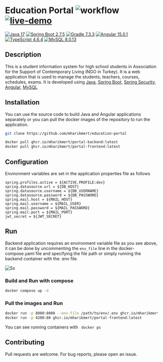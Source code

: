 
# Education Portal ![workflow](https://github.com/mharikmert/education-portal/actions/workflows/CI.yml/badge.svg) [![live-demo](https://img.shields.io/badge/live-demo-brightgreen.svg)](https://portal-demo.mharikmert.dev)

[![Java 17](https://img.shields.io/badge/Java-17-brightgreen.svg)](https://www.oracle.com/java/technologies/downloads/#java17)
[![Spring Boot 2.7.5](https://img.shields.io/badge/SpringBoot-2.7.5-brightgreen.svg)](https://github.com/spring-projects/spring-boot/releases/tag/v2.7.5)
[![Gradle 7.3.3](https://img.shields.io/badge/Gradle-7.3.3-brightgreen.svg)](https://gradle.org/releases)
[![Angular 15.0.1](https://img.shields.io/badge/Angular-15.0.1-brightgreen.svg)](https://www.npmjs.com/package/@angular/cli/v/15.0.1)
[![TypeScript 4.6.4](https://img.shields.io/badge/TypeScript-4.6.4-brightgreen.svg)](https://www.npmjs.com/package/typescript/v/4.6.4)
[![MySQL 8.0.13](https://img.shields.io/badge/MySQL-8.0.13-brightgreen.svg)](https://www.npackd.org/p/com.mysql.dev.MySQLWorkbench/8.0.13)

## Description
This is a student information system for high school students in Association for the Support of Contemporary Living (NGO in Turkey). It is a web application that is used to manage the students, teachers, courses, schedules, exams. It is developed using [Java](https://www.oracle.com/java/technologies/downloads), [Spring Boot](https://spring.io/projects/spring-boot), [Spring Security](https://spring.io/projects/spring-security), [Angular](https://angular.io), [MySQL](https://mysql.com)  


## Installation
You can use the source code to build Java and Angular applications separately or you can pull the docker images of the repository to run the application. 
``` bash
git clone https://github.com/mharikmert/education-portal
```
```bash
docker pull ghcr.io/mharikmert/portal-backend:latest 
docker pull ghcr.io/mharikmert/portal-frontend:latest
```

## Configuration

Environment variables are set in the application properties file as follows
```properties
spring.profiles.active = ${ACTIVE.PROFILE:dev}
spring.datasource.url = ${DB_HOST}
spring.datasource.username = ${DB_USERNAME}
spring.datasource.password = ${DB_PASSWORD}
spring.mail.host = ${MAIL_HOST}
spring.mail.username = ${MAIL_USER}
spring.mail.password = ${MAIL_PASSWORD}
spring.mail.port = ${MAIL_PORT}
jwt_secret = ${JWT_SECRET}
```
## Run
Backend application requires an environment variable file as you see above, it can be done by uncommenting the `env_file` line in the docker-compose.yaml file and specifying the file path or simply running the backend container with the .env file.

![Ss](https://user-images.githubusercontent.com/42295478/201759646-e0088021-b2fa-4082-a936-401e219c0a58.png)

### Build and Run with compose
``` bash
docker compose up -d
```

### Pull the images and Run
```bash 
docker run -p 8080:8080 --env-file /path/to/env/.env ghcr.io/mharikmert/portal-backend:latest
docker run -p 4200:80 ghcr.io/mharikmert/portal-frontend:latest
```


You can see running containers with
``` docker ps```

## Contributing
Pull requests are welcome. For bug reports, please open an issue. 


